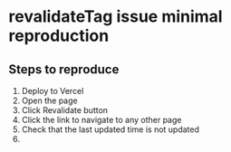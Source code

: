 # revalidateTag issue minimal reproduction

## Steps to reproduce

1. Deploy to Vercel
2. Open the page
3. Click Revalidate button
4. Click the link to navigate to any other page
5. Check that the last updated time is not updated
6. 